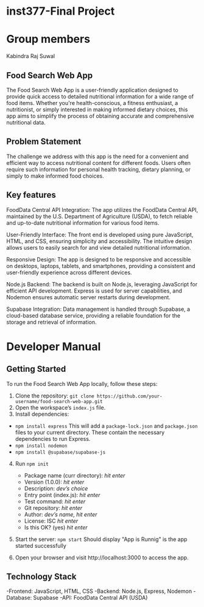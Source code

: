 # inst377-Final Project
# Group members 
Kabindra Raj Suwal

## Food Search Web App
The Food Search Web App is a user-friendly application designed to provide quick access to detailed nutritional information for a wide range of food items. Whether you're health-conscious, a fitness enthusiast, a nutritionist, or simply interested in making informed dietary choices, this app aims to simplify the process of obtaining accurate and comprehensive nutritional data.
## Problem Statement
The challenge we address with this app is the need for a convenient and efficient way to access nutritional content for different foods. Users often require such information for personal health tracking, dietary planning, or simply to make informed food choices.
## Key features
FoodData Central API Integration: The app utilizes the FoodData Central API, maintained by the U.S. Department of Agriculture (USDA), to fetch reliable and up-to-date nutritional information for various food items.

User-Friendly Interface: The front end is developed using pure JavaScript, HTML, and CSS, ensuring simplicity and accessibility. The intuitive design allows users to easily search for and view detailed nutritional information.

Responsive Design: The app is designed to be responsive and accessible on desktops, laptops, tablets, and smartphones, providing a consistent and user-friendly experience across different devices.

Node.js Backend: The backend is built on Node.js, leveraging JavaScript for efficient API development. Express is used for server capabilities, and Nodemon ensures automatic server restarts during development.

Supabase Integration: Data management is handled through Supabase, a cloud-based database service, providing a reliable foundation for the storage and retrieval of information.
# Developer Manual

## Getting Started
To run the Food Search Web App locally, follow these steps:

1. Clone the repository:
 `git clone https://github.com/your-username/food-search-web-app.git`
2. Open the workspace’s `index.js` file.
3. Install dependencies:
 - `npm install express` This will add a `package-lock.json` and `package.json` files to your current directory. These contain the necessary dependencies to run Express. 
 - `npm install nodemon`
 - `npm install @supabase/supabase-js`

4. Run `npm init`
   - Package name (curr directory): *hit enter*
   - Version (1.0.0): *hit enter*
   - Description: *dev’s choice*
   - Entry point (index.js): *hit enter*
   - Test command: *hit enter*
   - Git repository: *hit enter*
   - Author: *dev’s name, hit enter*
   - License: ISC *hit enter*
   - Is this OK? (yes) *hit enter*

5. Start the server:
   `npm start` Should display "App is Runnig" is the app started successfully
6. Open your browser and visit http://localhost:3000 to access the app.

## Technology Stack
-Frontend: JavaScript, HTML, CSS
-Backend: Node.js, Express, Nodemon
-Database: Supabase
-API: FoodData Central API (USDA)
